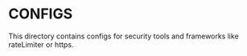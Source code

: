 # CONFIGS

This directory contains configs for security tools and frameworks like rateLimiter or https.